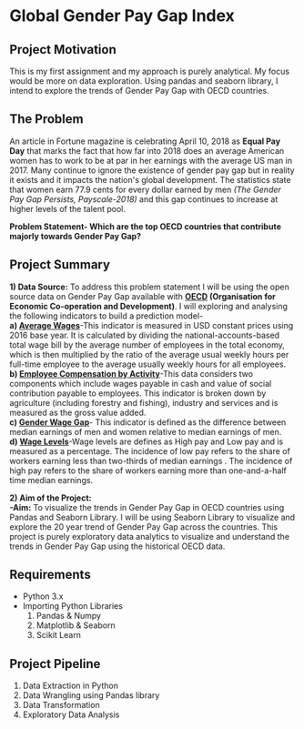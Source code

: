 # Global Gender Pay Gap Index
               

## Project Motivation
This is my first assignment and my approach is purely analytical. My focus would be more on data exploration. Using pandas and seaborn library, I intend to explore the trends of Gender Pay Gap with OECD countries.

## The Problem
An article in Fortune magazine is celebrating April 10, 2018 as **Equal Pay Day** that marks the fact that how far into 2018 does an average American women has to work to be at par in her earnings with the average US man in 2017. Many continue to ignore the existence of gender pay gap but in reality it exists and it impacts the nation's global development. The statistics state that women earn 77.9 cents for every dollar earned by men *(The Gender Pay Gap Persists, Payscale-2018)* and this gap continues to increase at higher levels of the talent pool. 

**Problem Statement- Which are the top OECD countries that contribute majorly towards Gender Pay Gap?**</br>

## Project Summary
**1) Data Source:** To address this problem statement I will be using the open source data on Gender Pay Gap available with **[OECD](http://www.oecd.org/about/) (Organisation for Economic Co-operation and Development)**. I will exploring and analysing the following indicators to build a prediction model-</br>
**a) [Average Wages](https://data.oecd.org/earnwage/average-wages.htm#indicator-chart)**-This indicator is measured in USD      constant prices using 2016 base year. It is calculated by dividing the national-accounts-based total wage bill by the average number of employees in the total economy, which is then multiplied by the ratio of the average usual weekly hours per full-time employee to the average usually weekly hours for all employees. </br>
**b) [Employee Compensation by Activity](https://data.oecd.org/earnwage/employee-compensation-by-activity.htm#indicator-chart)**-This data considers two components which include wages payable in cash and value of social contribution payable to employees. This indicator is broken down by agriculture (including forestry and fishing), industry and services and is measured as the gross value added. </br>
**c) [Gender Wage Gap](https://data.oecd.org/earnwage/gender-wage-gap.htm#indicator-chart)**- This indicator is defined as the difference between median earnings of men and women relative to median earnings of men. </br>
**d) [Wage Levels](https://data.oecd.org/earnwage/wage-levels.htm#indicator-chart)**-Wage levels are defines as High pay and Low pay and is measured as a percentage. The incidence of low pay refers to the share of workers earning less than two-thirds of median earnings . The incidence of high pay refers to the share of workers earning more than one-and-a-half time median earnings. </br>

**2) Aim of the Project:**</br>
**-Aim:** To visualize the trends in Gender Pay Gap in OECD countries using Pandas and Seaborn Library.
I will be using Seaborn Library to visualize and explore the 20 year trend of Gender Pay Gap across the countries. This project is purely exploratory data analytics to visualize and understand the trends in Gender Pay Gap using the historical OECD data.


## Requirements
- Python 3.x
- Importing Python Libraries
  1) Pandas & Numpy
  2) Matplotlib & Seaborn
  3) Scikit Learn
  
## Project Pipeline
1) Data Extraction in Python
2) Data Wrangling using Pandas library
3) Data Transformation
4) Exploratory Data Analysis
